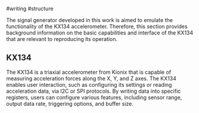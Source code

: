 #writing #structure

The signal generator developed in this work is aimed to emulate the functionality of the KX134 accelerometer. Therefore, this section provides background information on the basic capabilities and interface of the KX134 that are relevant to reproducing its operation. 
## KX134
The KX134 is a triaxial accelerometer from Kionix that is capable of measuring acceleration forces along the X, Y, and Z axes. The KX134 enables user interaction, such as configuring its settings or reading acceleration data, via I2C or SPI protocols. By writing data into specific registers, users can configure various features, including sensor range, output data rate, triggering options, and buffer size.

